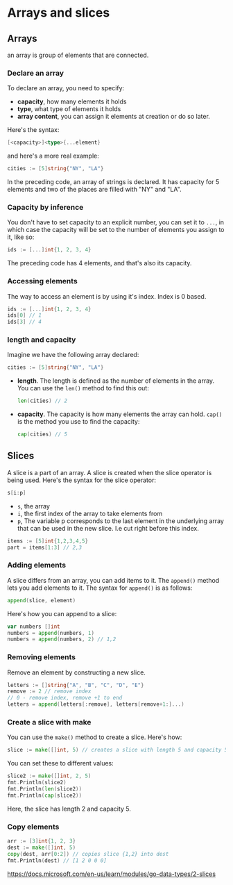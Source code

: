 # Arrays and slices

## Arrays

an array is group of elements that are connected. 

### Declare an array

To declare an array, you need to specify:

- **capacity**, how many elements it holds
- **type**, what type of elements it holds
- **array content**, you can assign it elements at creation or do so later.

Here's the syntax:

```go
[<capacity>]<type>{...element}
```

and here's a more real example:

```go
cities := [5]string{"NY", "LA"}
```

In the preceding code, an array of strings is declared. It has capacity for 5 elements and two of the places are filled with "NY" and "LA".

### Capacity by inference

You don't have to set capacity to an explicit number, you can set it to `...`, in which case the capacity will be set to the number of elements you assign to it, like so:

```go
ids := [...]int{1, 2, 3, 4}
```

The preceding code has 4 elements, and that's also its capacity.

### Accessing elements

The way to access an element is by using it's index. Index is 0 based. 

```go
ids := [...]int{1, 2, 3, 4}
ids[0] // 1
ids[3] // 4
```

### length and capacity

Imagine we have the following array declared:

```go
cities := [5]string{"NY", "LA"}
```

- **length**. The length is defined as the number of elements in the array. You can use the `len()` method to find this out:

   ```go
   len(cities) // 2
   ```

- **capacity**. The capacity is how many elements the array can hold. `cap()` is the method you use to find the capacity:

   ```go
   cap(cities) // 5
   ```

## Slices

A slice is a part of an array. A slice is created when the slice operator is being used. Here's the syntax for the slice operator:

```go
s[i:p]
```

- `s`, the array
- `i`, the first index of the array to take elements from
- `p`, The variable p corresponds to the last element in the underlying array that can be used in the new slice. I.e cut right before this index.

```go
items := [5]int{1,2,3,4,5}
part = items[1:3] // 2,3
```

### Adding elements

A slice differs from an array, you can add items to it. The `append()` method lets you add elements to it. The syntax for `append()` is as follows:

```go
append(slice, element)
```

Here's how you can append to a slice:

```go
var numbers []int
numbers = append(numbers, 1)
numbers = append(numbers, 2) // 1,2
```

### Removing elements

Remove an element by constructing a new slice.

```go
letters := []string{"A", "B", "C", "D", "E"}
remove := 2 // remove index
// 0 - remove index, remove +1 to end   
letters = append(letters[:remove], letters[remove+1:]...)
```

### Create a slice with make

You can use the `make()` method to create a slice. Here's how:

```go
slice := make([]int, 5) // creates a slice with length 5 and capacity 5
```

You can set these to different values:

```go
slice2 := make([]int, 2, 5)
fmt.Println(slice2)
fmt.Println(len(slice2))
fmt.Println(cap(slice2))
```

Here, the slice has length 2 and capacity 5.

### Copy elements

```go
arr := [3]int{1, 2, 3}
dest := make([]int, 5)
copy(dest, arr[0:2]) // copies slice {1,2} into dest
fmt.Println(dest) // [1 2 0 0 0]
```

<https://docs.microsoft.com/en-us/learn/modules/go-data-types/2-slices>
